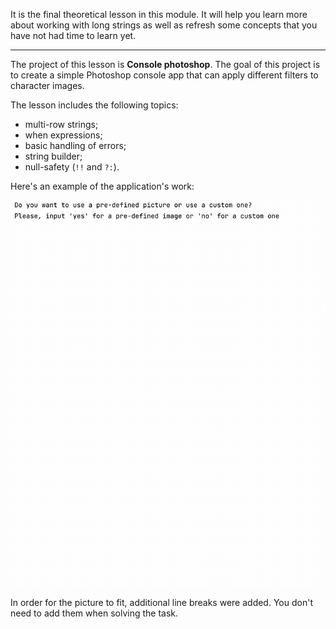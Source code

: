 It is the final theoretical lesson in this module. 
It will help you learn more about working with long strings 
as well as refresh some concepts that you have not had time to learn yet.

----

The project of this lesson is **Console photoshop**.
The goal of this project is to create a simple Photoshop console app 
that can apply different filters to character images.

The lesson includes the following topics:

- multi-row strings;
- when expressions;
- basic handling of errors;
- string builder;
- null-safety (`!!` and `?:`).

Here's an example of the application's work:

![Console photoshop example](../../../utils/src/main/resources/images/part1/AlmostDone/game.gif "Console photoshop example")

In order for the picture to fit, additional line breaks were added.
You don't need to add them when solving the task.
